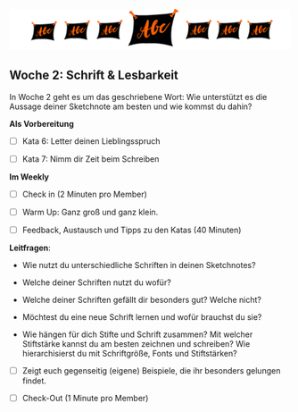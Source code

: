 ![bumper3](sketchnotes/bumper3.png)

## Woche 2: Schrift & Lesbarkeit

In Woche 2 geht es um das geschriebene Wort: Wie unterstützt es die Aussage deiner Sketchnote am besten und wie kommst du dahin?

**Als Vorbereitung**

- [ ] Kata 6: Letter deinen Lieblingsspruch

- [ ] Kata 7: Nimm dir Zeit beim Schreiben 

**Im Weekly**

- [ ] Check in (2 Minuten pro Member)

- [ ] Warm Up: Ganz groß und ganz klein. 

- [ ] Feedback, Austausch und Tipps zu den Katas (40 Minuten)

**Leitfragen**:

- Wie nutzt du unterschiedliche Schriften in deinen Sketchnotes?

- Welche deiner Schriften nutzt du wofür?

- Welche deiner Schriften gefällt dir besonders gut? Welche nicht?

- Möchtest du eine neue Schrift lernen und wofür brauchst du sie?

- Wie hängen für dich Stifte und Schrift zusammen? Mit welcher Stiftstärke kannst du am besten zeichnen und schreiben? Wie hierarchisierst du mit Schriftgröße, Fonts und Stiftstärken?

- [ ] Zeigt euch gegenseitig (eigene) Beispiele, die ihr besonders gelungen findet.

- [ ] Check-Out (1 Minute pro Member)
